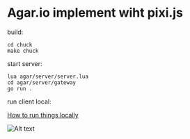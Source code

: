 # Agar.io implement wiht pixi.js


build:

	cd chuck
	make chuck


start server:

	lua agar/server/server.lua
	cd agar/server/gateway
	go run .

run client local:

[How to run things locally](https://github.com/mrdoob/three.js/wiki/How-to-run-things-locally)


![Alt text](pic.gif)
